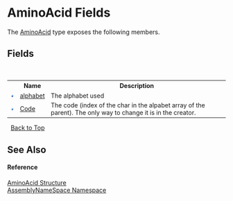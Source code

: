# AminoAcid Fields
 

The <a href="906567b4-adec-2d74-6183-8174a5b7ae4d">AminoAcid</a> type exposes the following members.


## Fields
&nbsp;<table><tr><th></th><th>Name</th><th>Description</th></tr><tr><td>![Public field](media/pubfield.gif "Public field")</td><td><a href="b46910bc-5cf1-152b-edb2-fd4488e78119">alphabet</a></td><td>
The alphabet used</td></tr><tr><td>![Public field](media/pubfield.gif "Public field")</td><td><a href="cef27103-90f2-3332-9678-9c818f2dc81f">Code</a></td><td>
The code (index of the char in the alpabet array of the parent). The only way to change it is in the creator.</td></tr></table>&nbsp;
<a href="#aminoacid-fields">Back to Top</a>

## See Also


#### Reference
<a href="906567b4-adec-2d74-6183-8174a5b7ae4d">AminoAcid Structure</a><br /><a href="6bcc80ef-5cfd-db5f-1eb2-7297d1c16397">AssemblyNameSpace Namespace</a><br />